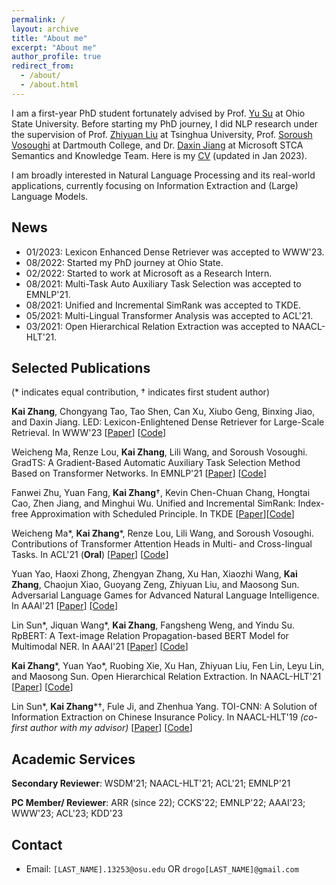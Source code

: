 ```yaml
---
permalink: /
layout: archive
title: "About me"
excerpt: "About me"
author_profile: true
redirect_from: 
  - /about/
  - /about.html
---
```

I am a first-year PhD student fortunately advised by Prof. [Yu Su](https://ysu1989.github.io) at Ohio State University. Before starting my PhD journey, I did NLP research under the supervision of Prof. [Zhiyuan Liu](http://nlp.csai.tsinghua.edu.cn/~lzy/) at Tsinghua University, Prof. [Soroush Vosoughi](https://www.cs.dartmouth.edu/~soroush/) at Dartmouth College, and Dr. [Daxin Jiang](https://www.microsoft.com/en-us/research/people/djiang/) at Microsoft STCA Semantics and Knowledge Team. Here is my [CV](/files/cv_open.pdf) (updated in Jan 2023).
<!-- Here is my [CV](/files/cv_open.pdf) (updated in Jan 2023).-->

I am broadly interested in Natural Language Processing and its real-world applications, currently focusing on Information Extraction and (Large) Language Models.


## News
- 01/2023: Lexicon Enhanced Dense Retriever was accepted to WWW'23.
- 08/2022: Started my PhD journey at Ohio State.
- 02/2022: Started to work at Microsoft as a Research Intern.
- 08/2021: Multi-Task Auto Auxiliary Task Selection was accepted to EMNLP'21.
- 08/2021: Unified and Incremental SimRank was accepted to TKDE.
- 05/2021: Multi-Lingual Transformer Analysis was accepted to ACL'21.
- 03/2021: Open Hierarchical Relation Extraction was accepted to NAACL-HLT'21.


## Selected Publications
(\*  indicates equal contribution, $\dagger$ indicates first student author)

**Kai Zhang**, Chongyang Tao, Tao Shen, Can Xu, Xiubo Geng, Binxing Jiao, and Daxin Jiang. LED: Lexicon-Enlightened Dense Retriever for Large-Scale Retrieval. In WWW'23 \[[Paper](https://arxiv.org/pdf/2208.13661.pdf)\] [[Code](https://github.com/drogozhang/LED)]

Weicheng Ma, Renze Lou, **Kai Zhang**, Lili Wang, and Soroush Vosoughi. GradTS: A Gradient-Based Automatic Auxiliary Task Selection Method Based on Transformer Networks. In EMNLP'21 \[[Paper](https://aclanthology.org/2021.emnlp-main.455.pdf)\] \[[Code](https://github.com/RenzeLou/GradTS)\]

Fanwei Zhu, Yuan Fang, **Kai Zhang**$\dagger$, Kevin Chen-Chuan Chang, Hongtai Cao, Zhen Jiang, and Minghui Wu. Unified and Incremental SimRank: Index-free Approximation with Scheduled Principle. In TKDE \[[Paper](https://www.computer.org/csdl/journal/tk/5555/01/09535257/1wMELvY3Tna)\]\[[Code](https://github.com/UISim2020/UISim2020)\]

Weicheng Ma\*, **Kai Zhang**\*, Renze Lou, Lili Wang, and Soroush Vosoughi. Contributions of Transformer Attention Heads in Multi- and Cross-lingual Tasks. In ACL'21 (**Oral**) \[[Paper](https://aclanthology.org/2021.acl-long.152.pdf)\] \[[Code](https://github.com/hikari-NYU/Contributions-of-Transformer-Attention-Heads-in-Multi--and-Cross-lingual-Tasks)\]

Yuan Yao, Haoxi Zhong, Zhengyan Zhang, Xu Han, Xiaozhi Wang, **Kai Zhang**, Chaojun Xiao, Guoyang Zeng, Zhiyuan Liu, and Maosong Sun. Adversarial Language Games for Advanced Natural Language Intelligence. In AAAI'21 \[[Paper](https://ojs.aaai.org/index.php/AAAI/article/view/17676)\] \[[Code](https://github.com/thunlp/AdversarialTaboo)\]

Lin Sun\*, Jiquan Wang\*, **Kai Zhang**, Fangsheng Weng, and Yindu Su. RpBERT: A Text-image Relation Propagation-based BERT Model for Multimodal NER. In AAAI'21 \[[Paper](https://ojs.aaai.org/index.php/AAAI/article/view/17633)\] \[[Code](https://github.com/Multimodal-NER/RpBERT)\]

**Kai Zhang**\*, Yuan Yao\*, Ruobing Xie, Xu Han, Zhiyuan Liu, Fen Lin, Leyu Lin, and Maosong Sun. Open Hierarchical Relation Extraction. In NAACL-HLT'21 \[[Paper](https://www.aclweb.org/anthology/2021.naacl-main.452.pdf)\] \[[Code](https://github.com/thunlp/OHRE)\]

Lin Sun\*, **Kai Zhang**\*$\dagger$, Fule Ji, and Zhenhua Yang. TOI-CNN: A Solution of Information Extraction on Chinese Insurance Policy. In NAACL-HLT'19 *(co-first author with my advisor)* \[[Paper](https://www.aclweb.org/anthology/N19-2022.pdf)\] \[[Code](https://github.com/ETIP-team/ETIP-Project)\] 

## Academic Services

**Secondary Reviewer**: WSDM'21; NAACL-HLT'21; ACL'21; EMNLP'21

**PC Member/ Reviewer**: ARR (since 22); CCKS'22; EMNLP'22; AAAI'23; WWW'23; ACL'23; KDD'23

## Contact

- Email: `[LAST_NAME].13253@osu.edu` OR `drogo[LAST_NAME]@gmail.com`

  

<script type='text/javascript' id='clustrmaps' src='//cdn.clustrmaps.com/map_v2.js?cl=ffffff&w=312&t=tt&d=WWgOfq4agmQMsv-liNWF_IqrTiXrb-1nqoPvyzlC238'></script>